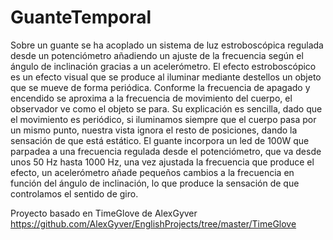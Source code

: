 # GuanteTemporal

Sobre un guante se ha acoplado un sistema de luz estroboscópica regulada desde un potenciómetro añadiendo un ajuste de la frecuencia según el ángulo de inclinación gracias a un acelerómetro.
El efecto estroboscópico es un efecto visual que se produce al iluminar mediante destellos un objeto que se mueve de forma periódica. Conforme la frecuencia de apagado y encendido se aproxima a la frecuencia de movimiento del cuerpo, el observador ve como el objeto se para. Su explicación es sencilla, dado que el movimiento es periódico, si iluminamos siempre que el cuerpo pasa por un mismo punto, nuestra vista ignora el resto de posiciones, dando la sensación de que está estático.
El guante incorpora un led de 100W que parpadea a una frecuencia regulada desde el potenciómetro, que va desde  unos 50 Hz hasta 1000 Hz, una vez ajustada la frecuencia que produce el efecto, un acelerómetro añade pequeños cambios a la frecuencia en función del ángulo de inclinación, lo que produce la sensación de que controlamos el sentido de giro.	

   Proyecto basado en TimeGlove de AlexGyver https://github.com/AlexGyver/EnglishProjects/tree/master/TimeGlove
